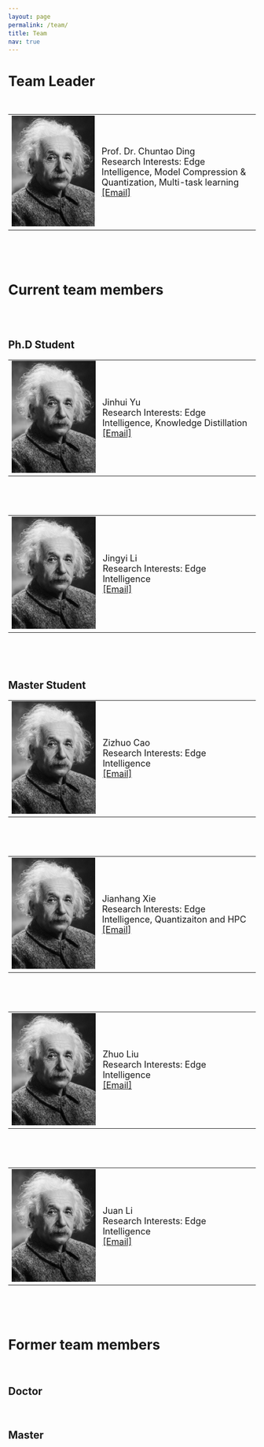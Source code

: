 ```yaml
---
layout: page
permalink: /team/
title: Team
nav: true
---
```


# Team Leader
<br>
	
<table  rules="none">
	<tr>
		<td width="250">
			<left>
			<img src="/assets/img/prof_pic.jpg" width=230/>
			</left>
		</td>
		<td width="400" >
			<left>
				<font size="4">Prof. Dr. Chuntao Ding <br/>
<!--                                     Director & PI <br/> -->
                                    Research Interests: Edge Intelligence, Model Compression & Quantization, Multi-task learning <br/>
									<a href="mailto:chuntaoding@163.com">[Email]   </a>
<!-- 									<a href="https://scholar.google.com/citations?hl=zh-CN&user=k4SdlbcAAAAJ">[Google Scholar]</a> -->
				</font> 
			</left>
		</td>
    </tr>
</table>
<br>
<br>
<br>

# Current team members
<br>
<br>

## Ph.D Student
<table  rules="none">
	<tr>
		<td width="250">
			<left>
			<img src="/assets/img/prof_pic.jpg" width=230/>
			</left>
		</td>
		<td width="400" >
			<left>
				<font size="4">Jinhui Yu <br/>
<!--                                     Director & PI <br/> -->
                                    Research Interests: Edge Intelligence, Knowledge Distillation <br/>
									<a href="mailto:chuntaoding@163.com">[Email]   </a>
<!-- 									<a href="https://scholar.google.com/citations?hl=zh-CN&user=k4SdlbcAAAAJ">[Google Scholar]</a> -->
				</font> 
			</left>
		</td>
    </tr>
</table>
<br>
<br>
<br>

<table  rules="none">
	<tr>
		<td width="250">
			<left>
			<img src="/assets/img/prof_pic.jpg" width=230/>
			</left>
		</td>
		<td width="400" >
			<left>
				<font size="4">Jingyi Li <br/>
<!--                                     Director & PI <br/> -->
                                    Research Interests: Edge Intelligence <br/>
									<a href="mailto:chuntaoding@163.com">[Email]   </a>
<!-- 									<a href="https://scholar.google.com/citations?hl=zh-CN&user=k4SdlbcAAAAJ">[Google Scholar]</a> -->
				</font> 
			</left>
		</td>
    </tr>
</table>
<br>
<br>
<br>

## Master Student
<table  rules="none">
	<tr>
		<td width="250">
			<left>
			<img src="/assets/img/prof_pic.jpg" width=230/>
			</left>
		</td>
		<td width="400" >
			<left>
				<font size="4">Zizhuo Cao <br/>
<!--                                     Director & PI <br/> -->
                                    Research Interests: Edge Intelligence <br/>
									<a href="mailto:chuntaoding@163.com">[Email]   </a>
<!-- 									<a href="https://scholar.google.com/citations?hl=zh-CN&user=k4SdlbcAAAAJ">[Google Scholar]</a> -->
				</font> 
			</left>
		</td>
    </tr>
</table>
<br>
<br>
<br>


<table  rules="none">
	<tr>
		<td width="250">
			<left>
			<img src="/assets/img/prof_pic.jpg" width=230/>
			</left>
		</td>
		<td width="400" >
			<left>
				<font size="4">Jianhang Xie <br/>
<!--                                     Director & PI <br/> -->
                                    Research Interests: Edge Intelligence, Quantizaiton and HPC <br/>
									<a href="mailto:chuntaoding@163.com">[Email]   </a>
<!-- 									<a href="https://scholar.google.com/citations?hl=zh-CN&user=k4SdlbcAAAAJ">[Google Scholar]</a> -->
				</font> 
			</left>
		</td>
    </tr>
</table>
<br>
<br>
<br>


<table  rules="none">
	<tr>
		<td width="250">
			<left>
			<img src="/assets/img/prof_pic.jpg" width=230/>
			</left>
		</td>
		<td width="400" >
			<left>
				<font size="4">Zhuo Liu<br/>
<!--                                     Director & PI <br/> -->
                                    Research Interests: Edge Intelligence <br/>
									<a href="mailto:chuntaoding@163.com">[Email]   </a>
<!-- 									<a href="https://scholar.google.com/citations?hl=zh-CN&user=k4SdlbcAAAAJ">[Google Scholar]</a> -->
				</font> 
			</left>
		</td>
    </tr>
</table>
<br>
<br>
<br>

<table  rules="none">
	<tr>
		<td width="250">
			<left>
			<img src="/assets/img/prof_pic.jpg" width=230/>
			</left>
		</td>
		<td width="400" >
			<left>
				<font size="4">Juan Li <br/>
<!--                                     Director & PI <br/> -->
                                    Research Interests: Edge Intelligence <br/>
									<a href="mailto:chuntaoding@163.com">[Email]   </a>
<!-- 									<a href="https://scholar.google.com/citations?hl=zh-CN&user=k4SdlbcAAAAJ">[Google Scholar]</a> -->
				</font> 
			</left>
		</td>
    </tr>
</table>
<br>
<br>
<br>


# Former team members
<br>

## Doctor
<br>

## Master
<br>
